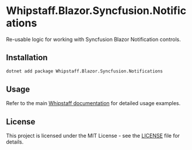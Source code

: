 # Whipstaff.Blazor.Syncfusion.Notifications

Re-usable logic for working with Syncfusion Blazor Notification controls.

## Installation

```bash
dotnet add package Whipstaff.Blazor.Syncfusion.Notifications
```

## Usage

Refer to the main [Whipstaff documentation](https://github.com/dpvreony/whipstaff) for detailed usage examples.

## License

This project is licensed under the MIT License - see the [LICENSE](https://github.com/dpvreony/whipstaff/blob/main/LICENSE) file for details.
